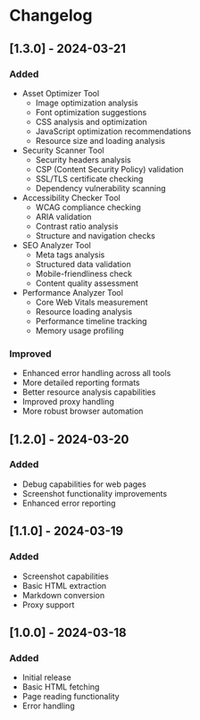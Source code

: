 # Changelog

## [1.3.0] - 2024-03-21

### Added

- Asset Optimizer Tool
  - Image optimization analysis
  - Font optimization suggestions
  - CSS analysis and optimization
  - JavaScript optimization recommendations
  - Resource size and loading analysis
- Security Scanner Tool
  - Security headers analysis
  - CSP (Content Security Policy) validation
  - SSL/TLS certificate checking
  - Dependency vulnerability scanning
- Accessibility Checker Tool
  - WCAG compliance checking
  - ARIA validation
  - Contrast ratio analysis
  - Structure and navigation checks
- SEO Analyzer Tool
  - Meta tags analysis
  - Structured data validation
  - Mobile-friendliness check
  - Content quality assessment
- Performance Analyzer Tool
  - Core Web Vitals measurement
  - Resource loading analysis
  - Performance timeline tracking
  - Memory usage profiling

### Improved

- Enhanced error handling across all tools
- More detailed reporting formats
- Better resource analysis capabilities
- Improved proxy handling
- More robust browser automation

## [1.2.0] - 2024-03-20

### Added

- Debug capabilities for web pages
- Screenshot functionality improvements
- Enhanced error reporting

## [1.1.0] - 2024-03-19

### Added

- Screenshot capabilities
- Basic HTML extraction
- Markdown conversion
- Proxy support

## [1.0.0] - 2024-03-18

### Added

- Initial release
- Basic HTML fetching
- Page reading functionality
- Error handling
